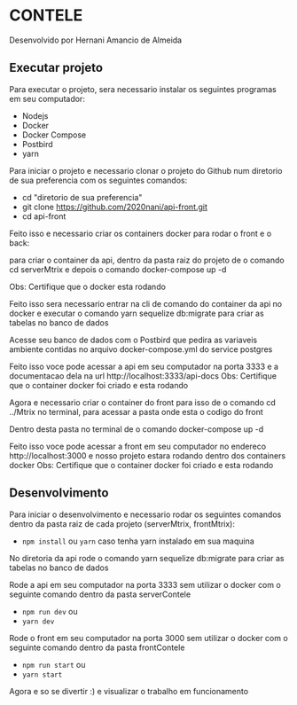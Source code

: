 # CONTELE
Desenvolvido por Hernani Amancio de Almeida

## Executar projeto

Para executar o projeto, sera necessario instalar os seguintes programas em seu computador:

 - Nodejs
 - Docker
 - Docker Compose
 - Postbird
 - yarn

Para iniciar o projeto e necessario clonar o projeto do Github num diretorio de sua preferencia com os seguintes comandos:

- cd "diretorio de sua preferencia"
- git clone https://github.com/2020nani/api-front.git
- cd api-front


Feito isso e necessario criar os containers docker para rodar o front e o back:


para criar o container da api, dentro da pasta raiz do projeto de o comando cd serverMtrix e depois o comando docker-compose up -d


Obs: Certifique que o docker esta rodando


Feito isso sera necessario entrar na cli de comando do container da api no docker e executar o comando yarn sequelize db:migrate para criar as tabelas no banco de dados


Acesse seu banco de dados com o Postbird que pedira as variaveis ambiente contidas no arquivo docker-compose.yml do service postgres


Feito isso voce pode acessar a api em seu computador na porta 3333 e a documentacao dela na url http://localhost:3333/api-docs
Obs: Certifique que o container docker foi criado e esta rodando



Agora e necessario criar o container do front para isso de o comando cd ../Mtrix no terminal, para acessar a pasta onde esta o codigo do front


Dentro desta pasta no terminal de o comando docker-compose up -d



Feito isso voce pode acessar a front em seu computador no endereco http://localhost:3000 e nosso projeto estara rodando dentro dos containers docker
Obs: Certifique que o container docker foi criado e esta rodando


## Desenvolvimento

Para iniciar o desenvolvimento e necessario rodar os seguintes comandos dentro da pasta raiz de cada projeto (serverMtrix, frontMtrix):

- `npm install` ou `yarn` caso tenha yarn instalado em sua maquina

No diretoria da api rode o comando yarn sequelize db:migrate para criar as tabelas no banco de dados

Rode a api em seu computador na porta 3333 sem utilizar o docker com o seguinte comando dentro da pasta serverContele

- `npm run dev` ou
- `yarn dev`

Rode o  front em seu computador na porta 3000 sem utilizar o docker com o seguinte comando dentro da pasta frontContele

- `npm run start` ou
- `yarn start`

Agora e so se divertir :) e visualizar o trabalho em funcionamento 

